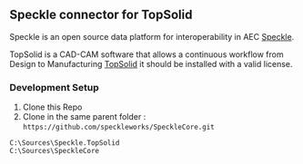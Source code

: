 
## Speckle connector for TopSolid

Speckle is an open source data platform for interoperability in AEC [Speckle](https://speckle.systems/).

TopSolid is a CAD-CAM software that allows a continuous workflow from Design to Manufacturing [TopSolid](https://www.topsolid.fr/) it should be installed with a valid license.

### Development Setup

1. Clone this Repo
2. Clone in the same parent folder : `https://github.com/speckleworks/SpeckleCore.git`
```
C:\Sources\Speckle.TopSolid
C:\Sources\SpeckleCore
```

